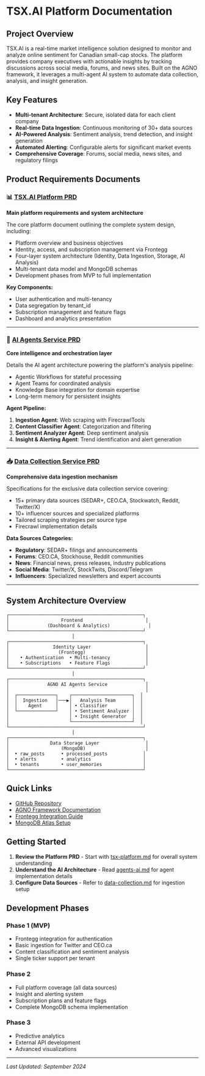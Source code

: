 # TSX.AI Platform Documentation

## Project Overview

TSX.AI is a real-time market intelligence solution designed to monitor and analyze online sentiment for Canadian small-cap stocks. The platform provides company executives with actionable insights by tracking discussions across social media, forums, and news sites. Built on the AGNO framework, it leverages a multi-agent AI system to automate data collection, analysis, and insight generation.

## Key Features

- **Multi-tenant Architecture**: Secure, isolated data for each client company
- **Real-time Data Ingestion**: Continuous monitoring of 30+ data sources
- **AI-Powered Analysis**: Sentiment analysis, trend detection, and insight generation
- **Automated Alerting**: Configurable alerts for significant market events
- **Comprehensive Coverage**: Forums, social media, news sites, and regulatory filings

## Product Requirements Documents

### 📊 [TSX.AI Platform PRD](tsx-platform.md)
**Main platform requirements and system architecture**

The core platform document outlining the complete system design, including:
- Platform overview and business objectives
- Identity, access, and subscription management via Frontegg
- Four-layer system architecture (Identity, Data Ingestion, Storage, AI Analysis)
- Multi-tenant data model and MongoDB schemas
- Development phases from MVP to full implementation

**Key Components:**
- User authentication and multi-tenancy
- Data segregation by tenant_id
- Subscription management and feature flags
- Dashboard and analytics presentation

---

### 🤖 [AI Agents Service PRD](agents-ai.md)
**Core intelligence and orchestration layer**

Details the AI agent architecture powering the platform's analysis pipeline:
- Agentic Workflows for stateful processing
- Agent Teams for coordinated analysis
- Knowledge Base integration for domain expertise
- Long-term memory for persistent insights

**Agent Pipeline:**
1. **Ingestion Agent**: Web scraping with FirecrawlTools
2. **Content Classifier Agent**: Categorization and filtering
3. **Sentiment Analyzer Agent**: Deep sentiment analysis
4. **Insight & Alerting Agent**: Trend identification and alert generation

---

### 📥 [Data Collection Service PRD](data-collection.md)
**Comprehensive data ingestion mechanism**

Specifications for the exclusive data collection service covering:
- 15+ primary data sources (SEDAR+, CEO.CA, Stockwatch, Reddit, Twitter/X)
- 10+ influencer sources and specialized platforms
- Tailored scraping strategies per source type
- Firecrawl implementation details

**Data Sources Categories:**
- **Regulatory**: SEDAR+ filings and announcements
- **Forums**: CEO.CA, Stockhouse, Reddit communities
- **News**: Financial news, press releases, industry publications
- **Social Media**: Twitter/X, StockTwits, Discord/Telegram
- **Influencers**: Specialized newsletters and expert accounts

---

## System Architecture Overview

```
┌─────────────────────────────────────────────────┐
│                   Frontend                       │
│              (Dashboard & Analytics)              │
└─────────────────────────────────────────────────┘
                        │
┌─────────────────────────────────────────────────┐
│                Identity Layer                    │
│                  (Frontegg)                      │
│    • Authentication  • Multi-tenancy             │
│    • Subscriptions   • Feature Flags             │
└─────────────────────────────────────────────────┘
                        │
┌─────────────────────────────────────────────────┐
│              AGNO AI Agents Service              │
│                                                  │
│  ┌──────────────┐    ┌──────────────────────┐  │
│  │  Ingestion   │───▶│   Analysis Team      │  │
│  │    Agent     │    │ • Classifier         │  │
│  └──────────────┘    │ • Sentiment Analyzer │  │
│                      │ • Insight Generator  │  │
│                      └──────────────────────┘  │
└─────────────────────────────────────────────────┘
                        │
┌─────────────────────────────────────────────────┐
│               Data Storage Layer                 │
│                   (MongoDB)                      │
│  • raw_posts      • processed_posts             │
│  • alerts         • analytics                   │
│  • tenants        • user_memories               │
└─────────────────────────────────────────────────┘
```

## Quick Links

- [GitHub Repository](https://github.com/vision6-ai/tsx.ai)
- [AGNO Framework Documentation](https://docs.agno.ai)
- [Frontegg Integration Guide](https://docs.frontegg.com)
- [MongoDB Atlas Setup](https://www.mongodb.com/atlas)

## Getting Started

1. **Review the Platform PRD** - Start with [tsx-platform.md](tsx-platform.md) for overall system understanding
2. **Understand the AI Architecture** - Read [agents-ai.md](agents-ai.md) for agent implementation details
3. **Configure Data Sources** - Refer to [data-collection.md](data-collection.md) for ingestion setup

## Development Phases

### Phase 1 (MVP)
- Frontegg integration for authentication
- Basic ingestion for Twitter and CEO.ca
- Content classification and sentiment analysis
- Single ticker support per tenant

### Phase 2
- Full platform coverage (all data sources)
- Insight and alerting system
- Subscription plans and feature flags
- Complete MongoDB schema implementation

### Phase 3
- Predictive analytics
- External API development
- Advanced visualizations

---

*Last Updated: September 2024*